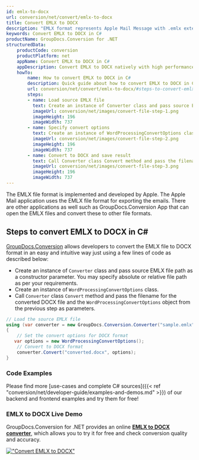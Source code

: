 ```yaml
---
id: emlx-to-docx
url: conversion/net/convert/emlx-to-docx
title: Convert EMLX to DOCX
description: "EMLX format represents Apple Mail Message with .emlx extension. Learn how to convert EMLX to DOCX file programmatically in C# language using GroupDocs.Conversion for .NET library."
keywords: Convert EMLX to DOCX in C#
productName: GroupDocs.Conversion for .NET
structuredData:
    productCode: conversion
    productPlatform: net
    appName: Convert EMLX to DOCX in C#
    appDescription: Convert EMLX to DOCX natively with high performance using C# language and server side GroupDocs.Conversion for .NET APIs, without the use of any software like Microsoft or Open Office.
    howTo:
        name: How to convert EMLX to DOCX in C# 
        description: Quick guide about how to convert EMLX to DOCX in C# with high performance and accuracy.
        url: conversion/net/convert/emlx-to-docx/#steps-to-convert-emlx-to-docx-in-c
        steps:
        - name: Load source EMLX file 
          text: Create an instance of Converter class and pass source EMLX file path as a constructor parameter. You may specify absolute or relative file path as per your requirements. 
          imageUrl: conversion/net/images/convert-file-step-1.png
          imageHeight: 196
          imageWidth: 737
        - name: Specify convert options 
          text: Create an instance of WordProcessingConvertOptions class.
          imageUrl: conversion/net/images/convert-file-step-2.png
          imageHeight: 196
          imageWidth: 737
        - name: Convert to DOCX and save result 
          text: Call Converter class Convert method and pass the filename for the converted HTML file and the WordProcessingConvertOptions object from the previous step as parameters.
          imageUrl: conversion/net/images/convert-file-step-3.png
          imageHeight: 196
          imageWidth: 737
---
```


The EMLX file format is implemented and developed by Apple. The Apple Mail application uses the EMLX file format for exporting the emails. There are other applications as well such as GroupDocs.Conversion App that can open the EMLX files and convert these to other file formats.

## Steps to convert EMLX to DOCX in C#

[GroupDocs.Conversion](https://products.groupdocs.com/conversion/net) allows developers to convert the EMLX file to DOCX format in an easy and intuitive way just using a few lines of code as described below:

* Create an instance of `Converter` class and pass source EMLX file path as a constructor parameter. You may specify absolute or relative file path as per your requirements. 
* Create an instance of `WordProcessingConvertOptions` class.
* Call `Converter` class `Convert` method and pass the filename for the converted DOCX file and the `WordProcessingConvertOptions` object from the previous step as parameters.

```csharp
// Load the source EMLX file
using (var converter = new GroupDocs.Conversion.Converter("sample.emlx"))
{
    // Set the convert options for DOCX format
   var options = new WordProcessingConvertOptions();
    // Convert to DOCX format
    converter.Convert("converted.docx", options);
}
```

### Code Examples

Please find more [use-cases and complete C# sources]({{< ref "conversion/net/developer-guide/examples-and-demos.md" >}}) of our backend and frontend examples and try them for free!

### EMLX to DOCX Live Demo

GroupDocs.Conversion for .NET provides an online [**EMLX to DOCX converter**](https://products.groupdocs.app/conversion/emlx-to-docx), which allows you to try it for free and check conversion quality and accuracy.

[!["Convert EMLX to DOCX"](conversion/net/images/convert-to-docx/convert-emlx-to-docx.png)](https://products.groupdocs.app/conversion/emlx-to-docx)